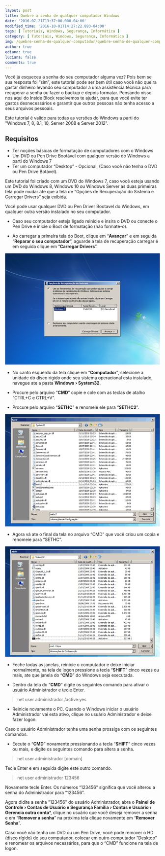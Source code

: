 ```yaml
---
layout: post
title: Quebre a senha de qualquer computador Windows
date: '2016-07-21T13:37:00.000-04:00'
modified_time: '2016-10-01T14:27:22.893-04:00'
tags: [ Tutoriais, Windows, Segurança, Informática ]
category: [ Tutoriais, Windows, Segurança, Informática ]
img: /quebre-senha-de-qualquer-computador/quebre-senha-de-qualquer-computador.jpg
author: true
ediano: true
luciana: false
comments: true
---
```


Você já esqueceu a senha do seu computador alguma vez? Pois bem se sua resposta foi “sim”, este tutorial pode ser bem útil caso você não queira gastar dinheiro levando seu computador à uma assistência técnica para recuperar a senha ou fazer o backup e depois formatar. Pensando nisso nos aqui do Inside Block resolvemos te ajudar, para que você evite ter gastos desnecessários e garantir que outros pessoas não tenha acesso a seus arquivos pessoais.

Este tutorial é valido para todas as versões do Windows a parti do "Windows 7, 8, 8.1, 10, Server 2008 e Server 2012".

## Requisitos
* Ter noções básicas de formatação de computadores com o Windows
* Um DVD ou Pen Drive Bootável com qualquer versão do Windows a parti do Windows 7
* Ter um computador “Desktop” - Opcional, (Caso você não tenha o DVD ou Pen Drive Botável).

Este tutorial foi criado com um DVD do Windows 7, caso você esteja usando um DVD do Windows 8, Windows 10 ou Windows Server as duas primeiras tela pode mudar ate que a tela de “Opções de Recuperação do Sistema e Carregar Drivers” seja exibida.

Você pode usar qualquer DVD ou Pen Driver Bootavel do Windows, em qualquer outra versão instalado no seu computador.

* Caso seu computador esteja ligado reinicie e insira o DVD ou conecte o Pen Drive e inicie o Boot de formatação (não formate-o).

* Ao carregar a primeira tela do Boot, clique em “**Avançar**” e em seguida “**Reparar o seu computador**”, aguarde a tela de recuperação carregar é em seguida clique em “**Carregar Drivers**”.

![Carregamento de drivers](/img/post/quebre-senha-de-qualquer-computador/carregar-drivers.png)

* No canto esquerdo da tela clique em “**Computador**”, selecione a unidade do disco rígido onde seu sistema operacional esta instalado, navegue ate a pasta **Windows › System32**.

* Procure pelo arquivo “**CMD**” copie e cole com as teclas de atalho “CTRL+C e CTRL+V”.

* Procure pelo arquivo “**SETHC**” e renomeie ele para “**SETHC2**”.

![Arquivo Sethc](/img/post/quebre-senha-de-qualquer-computador/arquivo-sethc.png)

* Agora vá ate o final da tela no arquivo “CMD” que você criou um copia e renomeie para “SETHC”.

![Arquivo CMD para Sethc](/img/post/quebre-senha-de-qualquer-computador/arquivo-cmd-sethc.png)

* Feche todas as janelas, reinicie o computador e deixe iniciar normalmente, na tela de logon pressione a tecla “**SHIFT**” cinco vezes ou mais, ate que janela do “**CMD**” do Windows seja executada.

* Dentro da tela do “**CMD**” digite os seguintes comando para ativar o usuário Administrador e tecle Enter.

> net user administrador /active:yes

* Reinicie novamente o PC. Quando o Windows iniciar o usuário Administrador vai esta ativo, clique no usuário Administrador e deixe fazer logon.

Caso o usuário Administrador tenha uma senha prossiga com os seguintes comandos.

* Eecute o “**CMD**” novamente pressionando a tecla “**SHIFT**” cinco vezes ou mais, e digite os seguintes comando para altera a senha.

> net user administrador [domain]

Tecle Enter e em seguida digite este outro comando.

> net user administrador 123456

Novamente tecle Enter. Os números “123456” significa que você alterou a senha do Administrador para “123456”.

Agora didite a senha "123456" do usuário Administrador, abra o **Painel de Controle › Contas de Usuário e Segurança Família › Contas e Usuário › Gerencia outra conta***, clique no usuário que você deseja remover a senha e em “**Remover a senha**” na próxima tela clique novamente em “**Remover Senha**”.

Caso você não tenha um DVD ou um Pen Drive, você pode remover o HD (disco rígido) de seu computador, colocar em outro computador “Desktop” e renomear os arquivos necessários, para que o “CMD” funcione na tela de logon.